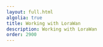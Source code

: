 ```yaml
---
layout: full.html
algolia: true
title: Working with LoraWan
description: Working with LoraWan
order: 2900
---
```

